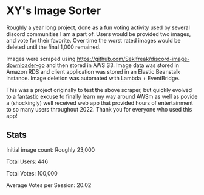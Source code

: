 # XY's Image Sorter
Roughly a year long project, done as a fun voting activity used by several discord communities I am a part of. Users would be provided two images, and vote for their favorite. Over time the worst rated images would be deleted until the final 1,000 remained.

Images were scraped using https://github.com/Seklfreak/discord-image-downloader-go and then stored in AWS S3. Image data was stored in Amazon RDS and client application was stored in an Elastic Beanstalk instance. Image deletion was automated with Lambda + EventBridge.

This was a project originally to test the above scraper, but quickly evolved to a fantastic excuse to finally learn my way around AWSm as well as povide a (shockingly) well received web app that provided hours of entertainment to so many users throughout 2022. Thank you for everyone who used this app!

## Stats
Initial image count: Roughly 23,000

Total Users: 446

Total Votes: 100,000

Average Votes per Session: 20.02



